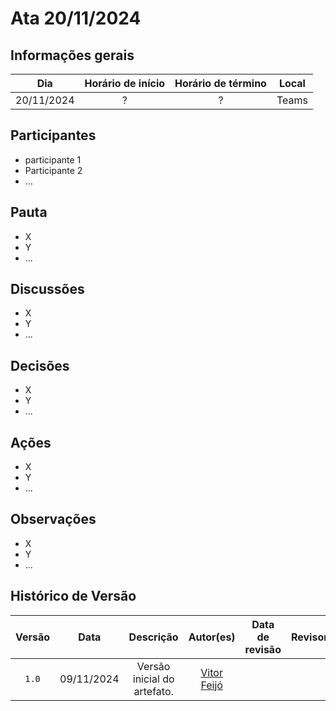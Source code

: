 # Ata 20/11/2024

## Informações gerais

|Dia| Horário de início | Horário de término | Local |
|:-:|:-:|:-:|:-:|
| 20/11/2024 | ? | ? | Teams |

## Participantes

- participante 1
- Participante 2
- ...

## Pauta

- X
- Y
- ...

## Discussões

- X
- Y
- ...

## Decisões

- X
- Y
- ...

## Ações

- X
- Y
- ...

## Observações

- X
- Y
- ...

## Histórico de Versão

| Versão | Data | Descrição | Autor(es) | Data de revisão | Revisor(es) |
| :-: | :-: | :-: | :-: | :-: | :-: |
| `1.0` | 09/11/2024  | Versão inicial do artefato. | [Vitor Feijó](https://github.com/vitorfleonardo) |  |  |
